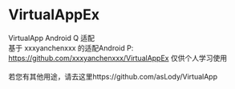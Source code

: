 # VirtualAppEx
VirtualApp Android Q 适配\
基于 xxxyanchenxxx 的适配Android P: https://github.com/xxxyanchenxxx/VirtualAppEx
仅供个人学习使用\
\
若您有其他用途，请去这里https://github.com/asLody/VirtualApp

